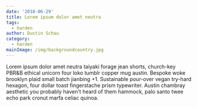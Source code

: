 ```yaml
---
date: '2018-06-29'
title: Lorem ipsum dolor amet neutra
tags:
  - harden
author: Dustin Schau
category:
  - harden
mainImage: /img/backgroundcountry.jpg
---
```

Lorem ipsum dolor amet neutra taiyaki forage jean shorts, church-key PBR&B ethical unicorn four loko tumblr copper mug austin. Bespoke woke brooklyn plaid small batch jianbing +1. Sustainable pour-over vegan try-hard hexagon, four dollar toast fingerstache prism typewriter. Austin chambray aesthetic you probably haven't heard of them hammock, palo santo twee echo park cronut marfa celiac quinoa.
